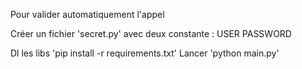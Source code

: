 Pour valider automatiquement l'appel

Créer un fichier 'secret.py' avec deux constante :
USER
PASSWORD

Dl les libs 'pip install -r requirements.txt'
Lancer 'python main.py'